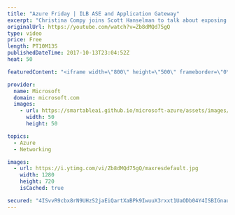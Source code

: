 ```yaml
---
title: "Azure Friday | ILB ASE and Application Gateway"
excerpt: "Christina Compy joins Scott Hanselman to talk about exposing your internet-isolated apps with an Application Gateway. This enables you to securely host multi-tier applications on an Internal Load Balancer (ILB) App Service Environment (ASE) and only expose the front-end applications that you want to"
originalUrl: https://youtube.com/watch?v=Zb8dMQd75gQ
type: video
price: Free
length: PT10M13S
publishedDateTime: 2017-10-13T23:04:52Z
heat: 50

featuredContent: "<iframe width=\"800\" height=\"500\" frameborder=\"0\" src=\"https://www.youtube.com/embed/Zb8dMQd75gQ\" allow=\"accelerometer; autoplay; encrypted-media; gyroscope; picture-in-picture\" allowfullscreen></iframe>"

provider:
  name: Microsoft
  domain: microsoft.com
  images:
    - url: https://smartableai.github.io/microsoft-azure/assets/images/organizations/microsoft.com-50x50.jpg
      width: 50
      height: 50

topics:
  - Azure
  - Networking

images:
  - url: https://i.ytimg.com/vi/Zb8dMQd75gQ/maxresdefault.jpg
    width: 1280
    height: 720
    isCached: true

secured: "4ISvvR9cbx8rN9UHzS2jaEiQartXaBPk9IwuuX3rxxt1UaODb04Y4ISBIGnauCa9jVoElkipeAPzgfxy0lKgvap6r6C2vPetEKxw3qh3SJBQQzl8X3kPLqIAtypafyZ78JqflbhiGCkVkcC+wbwKPVmEma6+SWcyUi4kK7DFzwQq8gLeGPqRsQnm/82hjSvuKHQHMZJF341hbKFnzOMA2/mqTh+lc0U+HUZH/2WF/VEWbyWdZN8/lyOpjw5/n0GkjGRg/+cCa823R1ulPS8hmIrpgwllMxsoZHVh0XMpkU3jbwKEkNBwABHrV2qjR+mkSB65sPB2dPzoVD6UBqQ4AardB9SSgnf8hgZ0yGVHL1ivMKpZqCqJMDKOF5ruDbmexWrnTMBKeWQyY6V7B0C37fa99PSDm6efOwgW5bteYOw=;kT68sHs36YiEsAIXIoeObw=="
---
```


